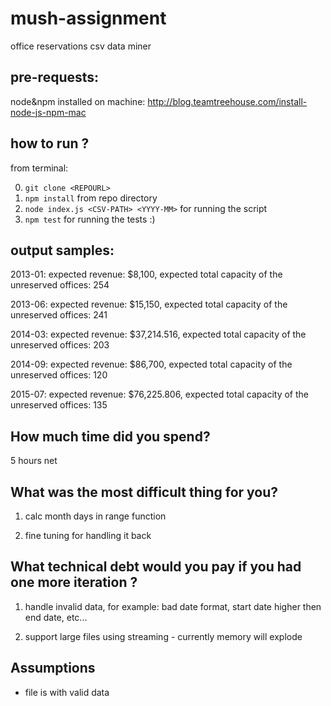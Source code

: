 # mush-assignment

office reservations csv data miner

## pre-requests:

node&npm installed on machine:
http://blog.teamtreehouse.com/install-node-js-npm-mac


## how to run ?

from terminal:

0. ``git clone <REPOURL>``
1. ``npm install`` from repo directory
2. ``node index.js <CSV-PATH> <YYYY-MM>`` for running the script
3. ``npm test`` for running the tests :)


## output samples:

2013-01: expected revenue: $8,100, expected total capacity of the unreserved offices: 254

2013-06: expected revenue: $15,150, expected total capacity of the unreserved offices: 241

2014-03: expected revenue: $37,214.516, expected total capacity of the unreserved offices: 203

2014-09: expected revenue: $86,700, expected total capacity of the unreserved offices: 120

2015-07: expected revenue: $76,225.806, expected total capacity of the unreserved offices: 135



## How much time did you spend?

5 hours net

## What was the most difficult thing for you?

1. calc month days in range function

2. fine tuning for handling it back

## What technical debt would you pay if you had one more iteration ?

1. handle invalid data, for example: bad date format, start date higher then end date, etc...

2. support large files using streaming - currently memory will explode

## Assumptions

- file is with valid data